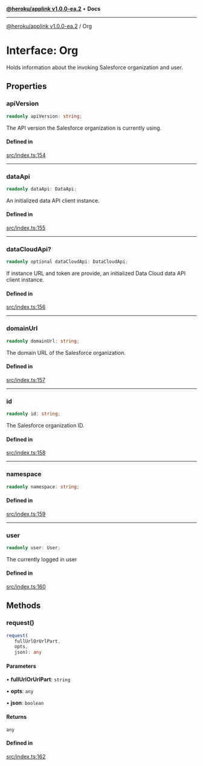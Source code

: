 [**@heroku/applink v1.0.0-ea.2**](../README.md) • **Docs**

***

[@heroku/applink v1.0.0-ea.2](../README.md) / Org

# Interface: Org

Holds information about the invoking Salesforce organization and user.

## Properties

### apiVersion

```ts
readonly apiVersion: string;
```

The API version the Salesforce organization is currently using.

#### Defined in

[src/index.ts:154](https://github.com/heroku/heroku-applink-nodejs/blob/81b4143bb39e9e9309a4571ee63197ea8b696d90/src/index.ts#L154)

***

### dataApi

```ts
readonly dataApi: DataApi;
```

An initialized data API client instance.

#### Defined in

[src/index.ts:155](https://github.com/heroku/heroku-applink-nodejs/blob/81b4143bb39e9e9309a4571ee63197ea8b696d90/src/index.ts#L155)

***

### dataCloudApi?

```ts
readonly optional dataCloudApi: DataCloudApi;
```

If instance URL and token are provide, an initialized Data Cloud data API client instance.

#### Defined in

[src/index.ts:156](https://github.com/heroku/heroku-applink-nodejs/blob/81b4143bb39e9e9309a4571ee63197ea8b696d90/src/index.ts#L156)

***

### domainUrl

```ts
readonly domainUrl: string;
```

The domain URL of the Salesforce organization.

#### Defined in

[src/index.ts:157](https://github.com/heroku/heroku-applink-nodejs/blob/81b4143bb39e9e9309a4571ee63197ea8b696d90/src/index.ts#L157)

***

### id

```ts
readonly id: string;
```

The Salesforce organization ID.

#### Defined in

[src/index.ts:158](https://github.com/heroku/heroku-applink-nodejs/blob/81b4143bb39e9e9309a4571ee63197ea8b696d90/src/index.ts#L158)

***

### namespace

```ts
readonly namespace: string;
```

#### Defined in

[src/index.ts:159](https://github.com/heroku/heroku-applink-nodejs/blob/81b4143bb39e9e9309a4571ee63197ea8b696d90/src/index.ts#L159)

***

### user

```ts
readonly user: User;
```

The currently logged in user

#### Defined in

[src/index.ts:160](https://github.com/heroku/heroku-applink-nodejs/blob/81b4143bb39e9e9309a4571ee63197ea8b696d90/src/index.ts#L160)

## Methods

### request()

```ts
request(
   fullUrlOrUrlPart, 
   opts, 
   json): any
```

#### Parameters

• **fullUrlOrUrlPart**: `string`

• **opts**: `any`

• **json**: `boolean`

#### Returns

`any`

#### Defined in

[src/index.ts:162](https://github.com/heroku/heroku-applink-nodejs/blob/81b4143bb39e9e9309a4571ee63197ea8b696d90/src/index.ts#L162)
